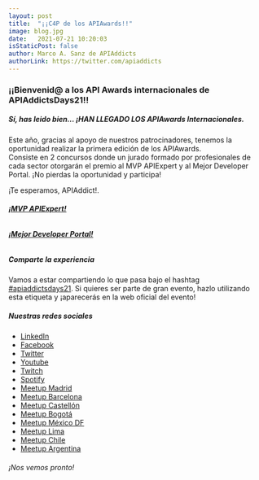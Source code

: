 ```yaml
---
layout: post
title:  "¡¡C4P de los APIAwards!!"
image: blog.jpg
date:   2021-07-21 10:20:03
isStaticPost: false
author: Marco A. Sanz de APIAddicts
authorLink: https://twitter.com/apiaddicts
---
```


### **¡¡Bienvenid@ a los API Awards internacionales de APIAddictsDays21!!**

##### Sí, has leido bien... ¡HAN LLEGADO LOS APIAwards Internacionales.  
Este año, gracias al apoyo de nuestros patrocinadores, tenemos la oportunidad realizar la primera edición de los APIAwards.  
Consiste en 2 concursos donde un jurado formado por profesionales de cada sector otorgarán el premio al MVP APIExpert y al Mejor Developer Portal. 
¡No pierdas la oportunidad y participa!

¡Te esperamos, APIAddict!.

###### [<b>¡MVP APIExpert!</b>](https://forms.gle/ZGMJyDBA1NQ9BNQf7)  


###### [<b>¡Mejor Developer Portal!</b>](https://forms.gle/RNDw47Z2euidY6At6)  


##### Comparte la experiencia
Vamos a estar compartiendo lo que pasa bajo el hashtag [#apiaddictsdays21](https://twitter.com/search?q=%23apiaddictsdays21&src=typed_query). Si quieres ser parte de gran evento, hazlo utilizando esta etiqueta y ¡aparecerás en la web oficial del evento!  
  
  
##### Nuestras redes sociales
- [LinkedIn](https://www.linkedin.com/company/apiaddicts)
- [Facebook](https://www.facebook.com/apiaddicts/)
- [Twitter](https://twitter.com/apiaddicts)
- [Youtube](https://www.youtube.com/channel/UCepaRmZBCmbdU4QqNhSV5jQ/videos)
- [Twitch](https://www.twitch.tv/apiaddicts)
- [Spotify](https://open.spotify.com/show/7iUK6AUQug2nBhvayt6sni)
- [Meetup Madrid](https://www.meetup.com/es-ES/preview/ApiAddicts)
- [Meetup Barcelona](https://www.meetup.com/es-ES/preview/ApiAddictsBCN)
- [Meetup Castellón](https://www.meetup.com/es-ES/APIAddictsCAS)
- [Meetup Bogotá](https://www.meetup.com/es-ES/APIAddictsCO)
- [Meetup México DF](https://www.meetup.com/es-ES/APIAddictsMX)
- [Meetup Lima](https://www.meetup.com/es-ES/APIAddictsPE)
- [Meetup Chile](https://www.meetup.com/es-ES/APIAddictsCH)
- [Meetup Argentina](https://www.meetup.com/es-ES/APIAddictsAR)  
  
  
###### ¡Nos vemos pronto!  
